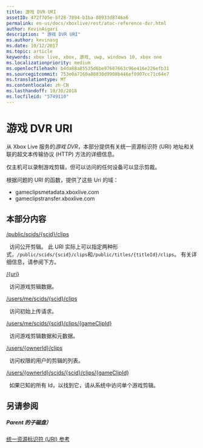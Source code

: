```yaml
---
title: 游戏 DVR URI
assetID: 472f705e-bf28-7894-b1ba-80933d8746a6
permalink: en-us/docs/xboxlive/rest/atoc-reference-dvr.html
author: KevinAsgari
description: " 游戏 DVR URI"
ms.author: kevinasg
ms.date: 10/12/2017
ms.topic: article
keywords: xbox live, xbox, 游戏, uwp, windows 10, xbox one
ms.localizationpriority: medium
ms.openlocfilehash: b4da88a85535d6be97607663c96e416e226efb31
ms.sourcegitcommit: 753e0a7160a88830d9908b446ef0907cc71c64e7
ms.translationtype: MT
ms.contentlocale: zh-CN
ms.lasthandoff: 10/30/2018
ms.locfileid: "5749110"
---
```

# <a name="game-dvr-uris"></a>游戏 DVR URI
 
从 Xbox Live 服务的*游戏 DVR*，本部分提供有关统一资源标识符 (URI) 地址和关联的超文本传输协议 (HTTP) 方法的详细信息。
 
仅主机可以录制游戏剪辑，但可以访问的任何设备可以显示剪裁。
 
根据问题的 URI 的函数，提供了这些 Uri 的域：
 
   *  gameclipsmetadata.xboxlive.com 
   *  gameclipstransfer.xboxlive.com 
  
<a id="ID4EZB"></a>

 
## <a name="in-this-section"></a>本部分内容

[/public/scids/{scid}/clips](uri-publicscidclips.md)

&nbsp;&nbsp;访问公开剪辑。 此 URI 实际上可以指定两种形式，`/public/scids/{scid}/clips`和`/public/titles/{titleId}/clips`。 有关详细信息，请参阅下方。

[/{uri}](uri-uri.md)

&nbsp;&nbsp;访问游戏剪辑数据。

[/users/me/scids/{scid}/clips](uri-usersmescidclips.md)

&nbsp;&nbsp;访问初始上传请求。

[/users/me/scids/{scid}/clips/{gameClipId}](uri-usersmescidclipsgameclipid.md)

&nbsp;&nbsp;访问游戏剪辑数据和元数据。

[/users/{ownerId}/clips](uri-usersowneridclips.md)

&nbsp;&nbsp;访问权限的用户的剪辑的列表。

[/users/{ownerId}/scids/{scid}/clips/{gameClipId}](uri-usersowneridscidclipsgameclipid.md)

&nbsp;&nbsp;如果已知的所有 Id，以找到它，请从系统中访问单个游戏剪辑。
 
<a id="ID4EOC"></a>

 
## <a name="see-also"></a>另请参阅
 
<a id="ID4EQC"></a>

 
##### <a name="parent"></a>Parent 的子磁盘） 

[统一资源标识符 (URI) 参考](../atoc-xboxlivews-reference-uris.md)

   